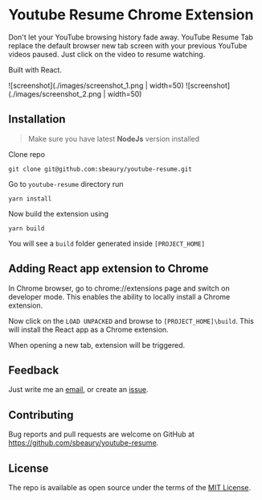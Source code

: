 # Youtube Resume Chrome Extension

Don't let your YouTube browsing history fade away. YouTube Resume Tab replace the default browser new tab screen with your previous YouTube videos paused. Just click on the video to resume watching.

Built with React.

![screenshot](./images/screenshot_1.png | width=50)
![screenshot](./images/screenshot_2.png | width=50)

## Installation

> Make sure you have latest **NodeJs** version installed

Clone repo

```
git clone git@github.com:sbeaury/youtube-resume.git
```

Go to `youtube-resume` directory run

```
yarn install
```

Now build the extension using

```
yarn build
```

You will see a `build` folder generated inside `[PROJECT_HOME]`

## Adding React app extension to Chrome

In Chrome browser, go to chrome://extensions page and switch on developer mode. This enables the ability to locally install a Chrome extension.

Now click on the `LOAD UNPACKED` and browse to `[PROJECT_HOME]\build`. This will install the React app as a Chrome extension.

When opening a new tab, extension will be triggered.

## Feedback

Just write me an [email](mailto:sbeaury@gmail.com), or create an [issue](issues).

## Contributing

Bug reports and pull requests are welcome on GitHub at https://github.com/sbeaury/youtube-resume.

## License

The repo is available as open source under the terms of the [MIT License](http://opensource.org/licenses/MIT).
